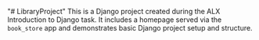 "# LibraryProject" 
This is a Django project created during the ALX Introduction to Django task. It includes a homepage served via the `book_store` app and demonstrates basic Django project setup and structure.